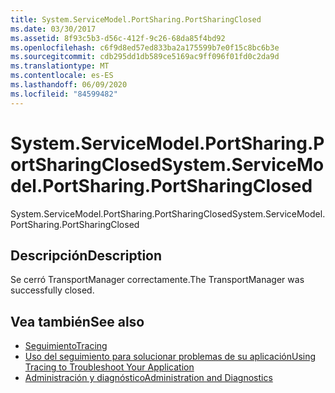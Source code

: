 ```yaml
---
title: System.ServiceModel.PortSharing.PortSharingClosed
ms.date: 03/30/2017
ms.assetid: 8f93c5b3-d56c-412f-9c26-68da85f4bd92
ms.openlocfilehash: c6f9d8ed57ed833ba2a175599b7e0f15c8bc6b3e
ms.sourcegitcommit: cdb295dd1db589ce5169ac9ff096f01fd0c2da9d
ms.translationtype: MT
ms.contentlocale: es-ES
ms.lasthandoff: 06/09/2020
ms.locfileid: "84599482"
---
```

# <a name="systemservicemodelportsharingportsharingclosed"></a><span data-ttu-id="744d9-102">System.ServiceModel.PortSharing.PortSharingClosed</span><span class="sxs-lookup"><span data-stu-id="744d9-102">System.ServiceModel.PortSharing.PortSharingClosed</span></span>
<span data-ttu-id="744d9-103">System.ServiceModel.PortSharing.PortSharingClosed</span><span class="sxs-lookup"><span data-stu-id="744d9-103">System.ServiceModel.PortSharing.PortSharingClosed</span></span>  
  
## <a name="description"></a><span data-ttu-id="744d9-104">Descripción</span><span class="sxs-lookup"><span data-stu-id="744d9-104">Description</span></span>  
 <span data-ttu-id="744d9-105">Se cerró TransportManager correctamente.</span><span class="sxs-lookup"><span data-stu-id="744d9-105">The TransportManager was successfully closed.</span></span>  
  
## <a name="see-also"></a><span data-ttu-id="744d9-106">Vea también</span><span class="sxs-lookup"><span data-stu-id="744d9-106">See also</span></span>

- [<span data-ttu-id="744d9-107">Seguimiento</span><span class="sxs-lookup"><span data-stu-id="744d9-107">Tracing</span></span>](index.md)
- [<span data-ttu-id="744d9-108">Uso del seguimiento para solucionar problemas de su aplicación</span><span class="sxs-lookup"><span data-stu-id="744d9-108">Using Tracing to Troubleshoot Your Application</span></span>](using-tracing-to-troubleshoot-your-application.md)
- [<span data-ttu-id="744d9-109">Administración y diagnóstico</span><span class="sxs-lookup"><span data-stu-id="744d9-109">Administration and Diagnostics</span></span>](../index.md)
